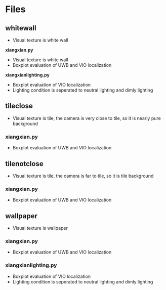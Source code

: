 # Files

## whitewall

* Visual texture is white wall

__xiangxian.py__

* Visual texture is white wall
* Boxplot evaluation of UWB and VIO localization

__xiangxianlighting.py__

* Boxplot evaluation of VIO localization
* Lighting condition is seperated to neutral lighting and dimly lighting

## tileclose

* Visual texture is tile, the camera is very close to tile, so it is nearly pure background

### xiangxian.py

* Boxplot evaluation of UWB and VIO localization

## tilenotclose

* Visual texture is tile, the camera is far to tile, so it is tile background

### xiangxian.py

* Boxplot evaluation of UWB and VIO localization

## wallpaper

* Visual texture is wallpaper

### xiangxian.py

* Boxplot evaluation of UWB and VIO localization

### xiangxianlighting.py

* Boxplot evaluation of VIO localization
* Lighting condition is seperated to neutral lighting and dimly lighting
